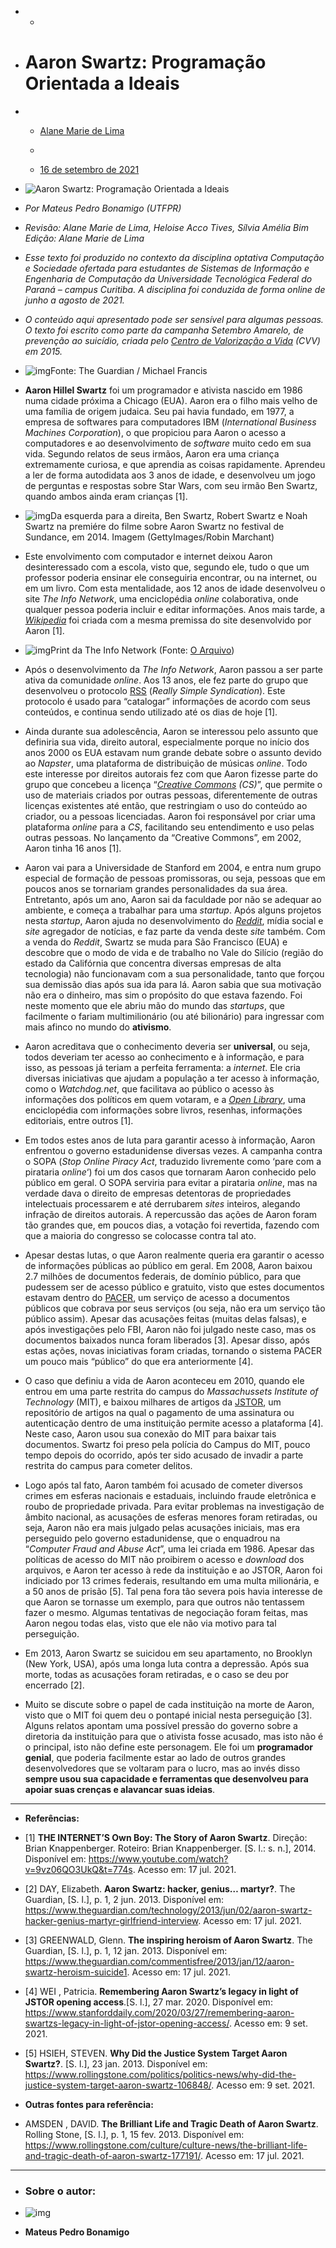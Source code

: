 - - 

- # Aaron Swartz: Programação Orientada a Ideais

- - [Alane Marie de Lima](https://horizontes.sbc.org.br/index.php/author/alane/)
  -  

  - [16 de setembro de 2021](https://horizontes.sbc.org.br/index.php/2021/09/aaron-swartz-programacao-orientada-a-ideais/)

- ![Aaron Swartz: Programação Orientada a Ideais](https://horizontes.sbc.org.br/wp-content/uploads/2021/09/800px-Aaron_Swartz_at_Boston_Wikipedia_Meetup_2009-08-18.jpg)

- *Por Mateus Pedro Bonamigo (UTFPR)*

- *Revisão: Alane Marie de Lima, Heloise Acco Tives, Sílvia Amélia Bim*
  *Edição: Alane Marie de Lima*

- *Esse texto foi produzido no contexto da disciplina optativa Computação e Sociedade ofertada para estudantes de Sistemas de Informação e Engenharia de Computação da Universidade Tecnológica Federal do Paraná – campus Curitiba. A disciplina foi conduzida de forma online de junho a agosto de 2021.*

- *O conteúdo aqui apresentado pode ser sensível para algumas pessoas. O texto foi escrito como parte da campanha Setembro Amarelo, de prevenção ao suicídio, criada pelo [Centro de Valorização a Vida](https://www.cvv.org.br/) (CVV) em 2015.*

- ![img](http://horizontes.sbc.org.br/wp-content/uploads/2021/09/The-internet-activist-Aar-010-300x180.jpg)Fonte: The Guardian / Michael Francis

- **Aaron Hillel Swartz** foi um programador e ativista nascido em 1986 numa cidade próxima a Chicago (EUA). Aaron era o filho mais velho de uma família de origem judaica. Seu pai havia fundado, em 1977, a empresa de softwares para computadores IBM (*International Business Machines Corporation*), o que propiciou para Aaron o acesso a computadores e ao desenvolvimento de *software* muito cedo em sua vida. Segundo relatos de seus irmãos, Aaron era uma criança extremamente curiosa, e que aprendia as coisas rapidamente. Aprendeu a ler de forma autodidata aos 3 anos de idade, e desenvolveu um jogo de perguntas e respostas sobre Star Wars, com seu irmão Ben Swartz, quando ambos ainda eram crianças [1].

- ![img](http://horizontes.sbc.org.br/wp-content/uploads/2021/09/gettyimages-464098953-1024x1024-1-300x216.jpg)Da esquerda para a direita, Ben Swartz, Robert Swartz e Noah Swartz na premiére do filme sobre Aaron Swartz no festival de Sundance, em 2014. Imagem (GettyImages/Robin Marchant)

- Este envolvimento com computador e internet deixou Aaron desinteressado com a escola, visto que, segundo ele, tudo o que um professor poderia ensinar ele conseguiria encontrar, ou na internet, ou em um livro. Com esta mentalidade, aos 12 anos de idade desenvolveu o site *The Info Network*, uma enciclopédia *online* colaborativa, onde qualquer pessoa poderia incluir e editar informações. Anos mais tarde, a [*Wikipedia*](https://en.wikipedia.org/) foi criada com a mesma premissa do site desenvolvido por Aaron [1].

- ![img](http://horizontes.sbc.org.br/wp-content/uploads/2021/09/aron7-fill-652x312-2-300x144.jpg)Print da The Info Network (Fonte: [O Arquivo](https://www.oarquivo.com.br/extraordinario/pessoas-especiais/1445-aaron-swartz-o-menino-da-internet-parte-2.html))

- Após o desenvolvimento da *The Info Network*, Aaron passou a ser parte ativa da comunidade *online*. Aos 13 anos, ele fez parte do grupo que desenvolveu o protocolo [RSS](https://www.rssboard.org/rss-specification) (*Really Simple Syndication*). Este protocolo é usado para “catalogar” informações de acordo com seus conteúdos, e continua sendo utilizado até os dias de hoje [1].

- Ainda durante sua adolescência, Aaron se interessou pelo assunto que definiria sua vida, direito autoral, especialmente porque no início dos anos 2000 os EUA estavam num grande debate sobre o assunto devido ao *Napster*, uma plataforma de distribuição de músicas *online*. Todo este interesse por direitos autorais fez com que Aaron fizesse parte do grupo que concebeu a licença “*[Creative Commons](http://creativecommons.org/) (CS)*”, que permite o uso de materiais criados por outras pessoas, diferentemente de outras licenças existentes até então, que restringiam o uso do conteúdo ao criador, ou a pessoas licenciadas. Aaron foi responsável por criar uma plataforma *online* para a *CS*, facilitando seu entendimento e uso pelas outras pessoas. No lançamento da “Creative Commons”, em 2002, Aaron tinha 16 anos [1].

- Aaron vai para a Universidade de Stanford em 2004, e entra num grupo especial de formação de pessoas promissoras, ou seja, pessoas que em poucos anos se tornariam grandes personalidades da sua área. Entretanto, após um ano, Aaron sai da faculdade por não se adequar ao ambiente, e começa a trabalhar para uma *startup*. Após alguns projetos nesta *startup*, Aaron ajuda no desenvolvimento do [*Reddit*](https://www.reddit.com/), mídia social e *site* agregador de notícias, e faz parte da venda deste *site* também. Com a venda do *Reddit*, Swartz se muda para São Francisco (EUA) e descobre que o modo de vida e de trabalho no Vale do Silício (região do estado da Califórnia que concentra diversas empresas de alta tecnologia) não funcionavam com a sua personalidade, tanto que forçou sua demissão dias após sua ida para lá. Aaron sabia que sua motivação não era o dinheiro, mas sim o propósito do que estava fazendo. Foi neste momento que ele abriu mão do mundo das *startups*, que facilmente o fariam multimilionário (ou até bilionário) para ingressar com mais afinco no mundo do **ativismo**.

- Aaron acreditava que o conhecimento deveria ser **universal**, ou seja, todos deveriam ter acesso ao conhecimento e à informação, e para isso, as pessoas já teriam a perfeita ferramenta: a *internet*. Ele cria diversas iniciativas que ajudam a população a ter acesso à informação, como o *Watchdog.net*, que facilitava ao público o acesso às informações dos políticos em quem votaram, e a [*Open Library*](https://openlibrary.org/), uma enciclopédia com informações sobre livros, resenhas, informações editoriais, entre outros [1].

- Em todos estes anos de luta para garantir acesso à informação, Aaron enfrentou o governo estadunidense diversas vezes. A campanha contra o SOPA (*Stop Online Piracy Act*, traduzido livremente como ‘pare com a pirataria *online*‘) foi um dos casos que tornaram Aaron conhecido pelo público em geral. O SOPA serviria para evitar a pirataria *online*, mas na verdade dava o direito de empresas detentoras de propriedades intelectuais processarem e até derrubarem *sites* inteiros, alegando infração de direitos autorais. A repercussão das ações de Aaron foram tão grandes que, em poucos dias, a votação foi revertida, fazendo com que a maioria do congresso se colocasse contra tal ato.

- Apesar destas lutas, o que Aaron realmente queria era garantir o acesso de informações públicas ao público em geral. Em 2008, Aaron baixou 2.7 milhões de documentos federais, de domínio público, para que pudessem ser de acesso público e gratuito, visto que estes documentos estavam dentro do [PACER](https://pacer.uscourts.gov/), um serviço de acesso a documentos públicos que cobrava por seus serviços (ou seja, não era um serviço tão público assim). Apesar das acusações feitas (muitas delas falsas), e após investigações pelo FBI, Aaron não foi julgado neste caso, mas os documentos baixados nunca foram liberados [3]. Apesar disso, após estas ações, novas iniciativas foram criadas, tornando o sistema PACER um pouco mais “público” do que era anteriormente [4].

- O caso que definiu a vida de Aaron aconteceu em 2010, quando ele entrou em uma parte restrita do campus do *Massachussets Institute of Technology* (MIT), e baixou milhares de artigos da [JSTOR](https://www.jstor.org/), um repositório de artigos na qual o pagamento de uma assinatura ou autenticação dentro de uma instituição permite acesso a plataforma [4]. Neste caso, Aaron usou sua conexão do MIT para baixar tais documentos. Swartz foi preso pela polícia do Campus do MIT, pouco tempo depois do ocorrido, após ter sido acusado de invadir a parte restrita do campus para cometer delitos.

- Logo após tal fato, Aaron também foi acusado de cometer diversos crimes em esferas nacionais e estaduais, incluindo fraude eletrônica e roubo de propriedade privada. Para evitar problemas na investigação de âmbito nacional, as acusações de esferas menores foram retiradas, ou seja, Aaron não era mais julgado pelas acusações iniciais, mas era perseguido pelo governo estadunidense, que o enquadrou na “*Computer Fraud and Abuse Act*”, uma lei criada em 1986. Apesar das políticas de acesso do MIT não proibirem o acesso e *download* dos arquivos, e Aaron ter acesso à rede da instituição e ao JSTOR, Aaron foi indiciado por 13 crimes federais, resultando em uma multa milionária, e a 50 anos de prisão [5]. Tal pena fora tão severa pois havia interesse de que Aaron se tornasse um exemplo, para que outros não tentassem fazer o mesmo. Algumas tentativas de negociação foram feitas, mas Aaron negou todas elas, visto que ele não via motivo para tal perseguição. 

- Em 2013, Aaron Swartz se suicidou em seu apartamento, no Brooklyn (New York, USA), após uma longa luta contra a depressão. Após sua morte, todas as acusações foram retiradas, e o caso se deu por encerrado [2].

- Muito se discute sobre o papel de cada instituição na morte de Aaron, visto que o MIT foi quem deu o pontapé inicial nesta perseguição [3]. Alguns relatos apontam uma possível pressão do governo sobre a diretoria da instituição para que o ativista fosse acusado, mas isto não é o principal, isto não define este personagem. Ele foi um **programador genial**, que poderia facilmente estar ao lado de outros grandes desenvolvedores que se voltaram para o lucro, mas ao invés disso **sempre usou sua capacidade e ferramentas que desenvolveu para apoiar suas crenças e alavancar suas ideias**.

- ------

- **Referências:**

- [1] **THE INTERNET’S Own Boy: The Story of Aaron Swartz**. Direção: Brian Knappenberger. Roteiro: Brian Knappenberger. [S. l.: s. n.], 2014. Disponível em: https://www.youtube.com/watch?v=9vz06QO3UkQ&t=774s. Acesso em: 17 jul. 2021.

- [2] DAY, Elizabeth. **Aaron Swartz: hacker, genius… martyr?**. The Guardian, [S. l.], p. 1, 2 jun. 2013. Disponível em: https://www.theguardian.com/technology/2013/jun/02/aaron-swartz-hacker-genius-martyr-girlfriend-interview. Acesso em: 17 jul. 2021.

- [3] GREENWALD, Glenn. **The inspiring heroism of Aaron Swartz**. The Guardian, [S. l.], p. 1, 12 jan. 2013. Disponível em: https://www.theguardian.com/commentisfree/2013/jan/12/aaron-swartz-heroism-suicide1. Acesso em: 17 jul. 2021.

- [4] WEI , Patricia. **Remembering Aaron Swartz’s legacy in light of JSTOR opening access**.[S. l.], 27 mar. 2020. Disponível em: https://www.stanforddaily.com/2020/03/27/remembering-aaron-swartzs-legacy-in-light-of-jstor-opening-access/. Acesso em: 9 set. 2021.

- [5] HSIEH, STEVEN. **Why Did the Justice System Target Aaron Swartz?**. [S. l.], 23 jan. 2013. Disponível em: https://www.rollingstone.com/politics/politics-news/why-did-the-justice-system-target-aaron-swartz-106848/. Acesso em: 9 set. 2021.

- **Outras fontes para referência:**

- AMSDEN , DAVID. **The Brilliant Life and Tragic Death of Aaron Swartz**. Rolling Stone, [S. l.], p. 1, 15 fev. 2013. Disponível em: https://www.rollingstone.com/culture/culture-news/the-brilliant-life-and-tragic-death-of-aaron-swartz-177191/. Acesso em: 17 jul. 2021.

- ------

- ### Sobre o autor: 

- ![img](http://horizontes.sbc.org.br/wp-content/uploads/2021/09/WhatsApp-Image-2021-09-17-at-10.02.58-300x300.jpeg)

- **Mateus Pedro Bonamigo**